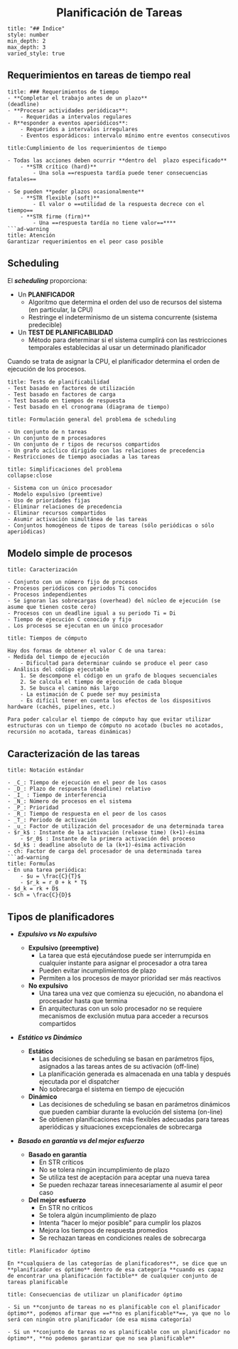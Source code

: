 <center style="font-weight: bold; font-size: 25 ">Planificación de Tareas</center>

```toc
title: "## Índice"
style: number 
min_depth: 2 
max_depth: 3
varied_style: true
```

## Requerimientos en tareas de tiempo real

```ad-tip
title: ### Requerimientos de tiempo
- **Completar el trabajo antes de un plazo**  
(deadline)  
- **Procesar actividades periódicas**:  
	- Requeridas a intervalos regulares  
- R**esponder a eventos aperiódicos**:  
	- Requeridos a intervalos irregulares  
	- Eventos esporádicos: intervalo mínimo entre eventos consecutivos
```

```ad-success
title:Cumplimiento de los requerimientos de tiempo

- Todas las acciones deben ocurrir **dentro del  plazo especificado**  
	- **STR crítico (hard)**  
		- Una sola ==respuesta tardía puede tener consecuencias fatales==
		
- Se pueden **peder plazos ocasionalmente**
	- **STR flexible (soft)**  
		- El valor o ==utilidad de la respuesta decrece con el tiempo== 
	- **STR firme (firm)**  
		- Una ==respuesta tardía no tiene valor==****
```ad-warning
title: Atención
Garantizar requerimientos en el peor caso posible
```

## Scheduling

El _**scheduling**_ proporciona:  
 - Un **PLANIFICADOR**  
	- Algoritmo que determina el orden del uso de recursos del sistema (en particular, la CPU)  
	- Restringe el indeterminismo de un sistema concurrente (sistema predecible)  
- Un **TEST DE PLANIFICABILIDAD**  
	- Método para determinar si el sistema cumplirá con las restricciones temporales establecidas al usar un determinado planificador


Cuando se trata de asignar la CPU, el planificador determina el orden de ejecución de los procesos.

```ad-tip
title: Tests de planificabilidad
- Test basado en factores de utilización  
- Test basado en factores de carga  
- Test basado en tiempos de respuesta  
- Test basado en el cronograma (diagrama de tiempo)
```

```ad-quote
title: Formulación general del problema de scheduling

- Un conjunto de n tareas  
- Un conjunto de m procesadores  
- Un conjunto de r tipos de recursos compartidos  
- Un grafo acíclico dirigido con las relaciones de precedencia  
- Restricciones de tiempo asociadas a las tareas
```

```ad-info
title: Simplificaciones del problema
collapse:close

- Sistema con un único procesador  
- Modelo expulsivo (preemtive)  
- Uso de prioridades fijas  
- Eliminar relaciones de precedencia  
- Eliminar recursos compartidos  
- Asumir activación simultánea de las tareas  
- Conjuntos homogéneos de tipos de tareas (sólo periódicas o sólo aperiódicas)
```

## Modelo simple de procesos


```ad-example
title: Caracterización

- Conjunto con un número fijo de procesos  
- Procesos periódicos con periodos Ti conocidos  
- Procesos independientes  
- Se ignoran las sobrecargas (overhead) del núcleo de ejecución (se asume que tienen coste cero)  
- Procesos con un deadline igual a su periodo Ti = Di  
- Tiempo de ejecución C conocido y fijo  
. Los procesos se ejecutan en un único procesador
```

```ad-question
title: Tiempos de cómputo

Hay dos formas de obtener el valor C de una tarea:  
- Medida del tiempo de ejecución  
	- Dificultad para determinar cuándo se produce el peor caso  
- Análisis del código ejecutable  
	1. Se descompone el código en un grafo de bloques secuenciales  
	2. Se calcula el tiempo de ejecución de cada bloque  
	3. Se busca el camino más largo  
	- La estimación de C puede ser muy pesimista  
	- Es difícil tener en cuenta los efectos de los dispositivos hardware (cachés, pipelines, etc.)  

Para poder calcular el tiempo de cómputo hay que evitar utilizar estructuras con un tiempo de cómputo no acotado (bucles no acotados, recursión no acotada, tareas dinámicas)
```

## Caracterización de las tareas

```ad-note
title: Notación estándar

- _C_: Tiempo de ejecución en el peor de los casos  
- _D_: Plazo de respuesta (deadline) relativo  
- _I_ : Tiempo de interferencia  
- _N_: Número de procesos en el sistema  
- _P_: Prioridad  
- _R_: Tiempo de respuesta en el peor de los casos  
- _T_: Periodo de activación  
- _u_: Factor de utilización del procesador de una determinada tarea
- $r_k$ : Instante de la activación (release time) (k+1)-ésima  
	- $r_0$ : Instante de la primera activación del proceso  
- $d_k$ : deadline absoluto de la (k+1)-ésima activación  
- ch: Factor de carga del procesador de una determinada tarea  
```ad-warning
title: Formulas
- En una tarea periódica:  
	- $u = \frac{C}{T}$
	- $r_k = r_0 + k * T$
- $d_k = rk + D$  
- $ch = \frac{C}{D}$
```

## Tipos de planificadores

- _**Expulsivo vs No expulsivo**_
	- **Expulsivo (preemptive)**  
		- La tarea que está ejecutándose puede ser interrumpida en cualquier instante para asignar el procesador a otra tarea  
		- Pueden evitar incumplimientos de plazo  
		- Permiten a los procesos de mayor prioridad ser más reactivos
	 - **No expulsivo**  
		- Una tarea una vez que comienza su ejecución, no abandona el procesador hasta que termina  
		- En arquitecturas con un solo procesador no se requiere mecanismos de exclusión mutua para acceder a recursos compartidos
- **_Estático vs Dinámico_**  
	- **Estático**  
		- Las decisiones de scheduling se basan en parámetros fijos, asignados a las tareas antes de su activación (off-line)  
		- La planificación generada es almacenada en una tabla y después ejecutada por el dispatcher  
		- No sobrecarga el sistema en tiempo de ejecución  
	- **Dinámico**  
		- Las decisiones de scheduling se basan en parámetros dinámicos que pueden cambiar durante la evolución del sistema (on-line)  
		-  Se obtienen planificaciones más flexibles adecuadas para tareas aperiódicas y situaciones excepcionales de sobrecarga

- **_Basado en garantía vs del mejor esfuerzo_**  
	- **Basado en garantía**  
		- En STR críticos  
		- No se tolera ningún incumplimiento de plazo  
		- Se utiliza test de aceptación para aceptar una nueva tarea  
		- Se pueden rechazar tareas innecesariamente al asumir el peor caso  
	- **Del mejor esfuerzo**  
		- En STR no críticos  
		- Se tolera algún incumplimiento de plazo  
		- Intenta “hacer lo mejor posible” para cumplir los plazos  
		- Mejora los tiempos de respuesta promedios  
		- Se rechazan tareas en condiciones reales de sobrecarga


```ad-info
title: Planificador óptimo

En **cualquiera de las categorías de planificadores**, se dice que un **planificador es óptimo** dentro de esa categoría **cuando es capaz de encontrar una planificación factible** de cualquier conjunto de tareas planificable
```

```ad-example
title: Consecuencias de utilizar un planificador óptimo  
  
- Si un **conjunto de tareas no es planificable con el planificador óptimo**, podemos afirmar que ==**no es planificable**==, ya que no lo será con ningún otro planificador (de esa misma categoría)  

- Si un **conjunto de tareas no es planificable con un planificador no óptimo**, **no podemos garantizar que no sea planificable**
```

